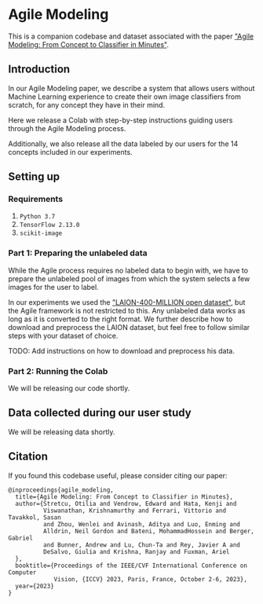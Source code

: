 # Agile Modeling

This is a companion codebase and dataset associated with the paper
["Agile Modeling: From Concept to Classifier in Minutes"](https://arxiv.org/abs/2302.12948).

## Introduction
In our Agile Modeling paper, we describe a system that allows users without
Machine Learning experience to create their own image classifiers from scratch,
for any concept they have in their mind.

Here we release a Colab with step-by-step instructions guiding users through
the Agile Modeling process.

Additionally, we also release all the data labeled by our users for the 14
concepts included in our experiments.

## Setting up

### Requirements
1. `Python 3.7`
2. `TensorFlow 2.13.0`
3. `scikit-image`

### Part 1: Preparing the unlabeled data
While the Agile process requires no labeled data to begin with, we have to
prepare the unlabeled pool of images from which the system selects a few images
for the user to label.

In our experiments we used the ["LAION-400-MILLION open dataset"](https://laion.ai/blog/laion-400-open-dataset),
but the Agile framework is not restricted to this. Any unlabeled data works as
long as it is converted to the right format. We further describe how to download
and preprocess the LAION dataset, but feel free to follow similar steps with
your dataset of choice.

TODO: Add instructions on how to download and preprocess his data.

### Part 2: Running the Colab
We will be releasing our code shortly.

## Data collected during our user study
We will be releasing data shortly.

## Citation

If you found this codebase useful, please consider citing our paper:

```
@inproceedings{agile_modeling,
  title={Agile Modeling: From Concept to Classifier in Minutes},
  author={Stretcu, Otilia and Vendrow, Edward and Hata, Kenji and
          Viswanathan, Krishnamurthy and Ferrari, Vittorio and Tavakkol, Sasan
          and Zhou, Wenlei and Avinash, Aditya and Luo, Enming and
          Alldrin, Neil Gordon and Bateni, MohammadHossein and Berger, Gabriel
          and Bunner, Andrew and Lu, Chun-Ta and Rey, Javier A and
          DeSalvo, Giulia and Krishna, Ranjay and Fuxman, Ariel
  },
  booktitle={Proceedings of the IEEE/CVF International Conference on Computer
             Vision, {ICCV} 2023, Paris, France, October 2-6, 2023},
  year={2023}
}